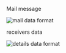 Mail message

![mail data format](https://github.com/user-attachments/assets/028d31c0-acfa-4c1d-a2d6-9c4c82dccf7c)

receivers data

![details data format](https://github.com/user-attachments/assets/adfff166-d494-4f42-96c0-7fe74468bcd9)
